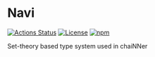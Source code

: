 # Navi

[![Actions Status](https://github.com/chaiNNer-org/Navi/workflows/CI/badge.svg)](https://github.com/chaiNNer-org/Navi/actions)
[![License](https://img.shields.io/github/license/chaiNNer-org/Navi)](./LICENSE)
[![npm](https://img.shields.io/npm/v/@chainner/navi)](https://www.npmjs.com/package/@chainner/navi)

Set-theory based type system used in chaiNNer
